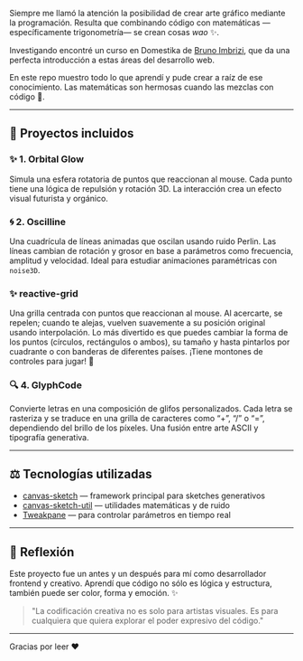 Siempre me llamó la atención la posibilidad de crear arte gráfico mediante la programación. Resulta que combinando código con matemáticas —específicamente trigonometría— se crean cosas _wao_ ✨.

Investigando encontré un curso en Domestika de [Bruno Imbrizi](https://www.domestika.org/es/courses/2729-codificacion-creativa-crea-piezas-visuales-con-javascript), que da una perfecta introducción a estas áreas del desarrollo web.

En este repo muestro todo lo que aprendí y pude crear a raíz de ese conocimiento. Las matemáticas son hermosas cuando las mezclas con código 🚀.

---

## 🔬 Proyectos incluidos

### ✨ 1. Orbital Glow

Simula una esfera rotatoria de puntos que reaccionan al mouse. Cada punto tiene una lógica de repulsión y rotación 3D. La interacción crea un efecto visual futurista y orgánico.

### 🌀 2. Oscilline

Una cuadrícula de líneas animadas que oscilan usando ruido Perlin. Las líneas cambian de rotación y grosor en base a parámetros como frecuencia, amplitud y velocidad. Ideal para estudiar animaciones paramétricas con `noise3D`.

### ✨ reactive-grid

Una grilla centrada con puntos que reaccionan al mouse. Al acercarte, se repelen; cuando te alejas, vuelven suavemente a su posición original usando interpolación. Lo más divertido es que puedes cambiar la forma de los puntos (círculos, rectángulos o ambos), su tamaño y hasta pintarlos por cuadrante o con banderas de diferentes países. ¡Tiene montones de controles para jugar! 🚀

### 🔍 4. GlyphCode

Convierte letras en una composición de glifos personalizados. Cada letra se rasteriza y se traduce en una grilla de caracteres como “+”, “/” o “=”, dependiendo del brillo de los píxeles. Una fusión entre arte ASCII y tipografía generativa.

---

## ⚖️ Tecnologías utilizadas

- [canvas-sketch](https://github.com/mattdesl/canvas-sketch) — framework principal para sketches generativos
- [canvas-sketch-util](https://github.com/mattdesl/canvas-sketch-util) — utilidades matemáticas y de ruido
- [Tweakpane](https://cocopon.github.io/tweakpane/) — para controlar parámetros en tiempo real

---

## 🌟 Reflexión

Este proyecto fue un antes y un después para mí como desarrollador frontend y creativo. Aprendí que código no sólo es lógica y estructura, también puede ser color, forma y emoción. ✨

> "La codificación creativa no es solo para artistas visuales. Es para cualquiera que quiera explorar el poder expresivo del código."

---

Gracias por leer ❤️
